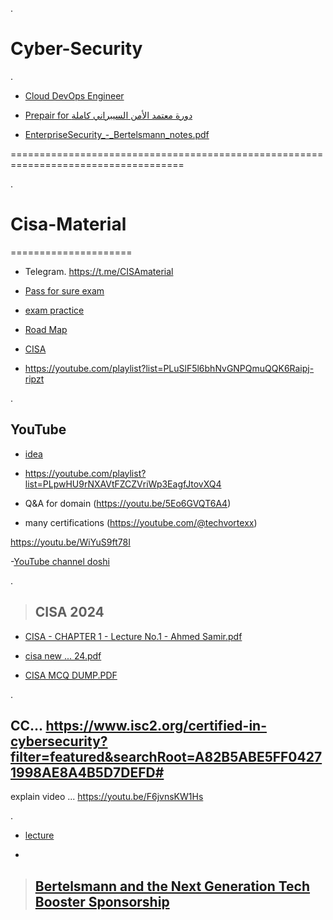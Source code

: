 .


# Cyber-Security


.

- [Cloud DevOps Engineer](https://www.udacity.com/enrollment/nd9991)
  

- [ Prepair for دورة معتمد الأمن السيبراني كاملة](https://www.youtube.com/watch?v=WiYuS9ft78I)


- [EnterpriseSecurity_-_Bertelsmann_notes.pdf](https://github.com/nancyalaswad90/Cyber-Security/files/14384128/EnterpriseSecurity_-_Bertelsmann_notes.pdf)


====================================================================================


.

# Cisa-Material

=====================


- Telegram. https://t.me/CISAmaterial

  
- [Pass for sure exam](https://www.linkedin.com/posts/ahmed-alsaket-974413197_%D8%A8%D8%A7%D8%B1%D9%83-%D8%A7%D9%84%D9%84%D9%87-%D8%AE%D9%8A%D8%B1%D8%A7-%D9%84%D9%85%D9%86-%D8%B1%D9%81%D8%B9%D9%87%D9%85-%D9%85%D8%AA%D9%86%D8%B3%D8%A7%D8%B4-%D8%AA%D8%B9%D9%85%D9%84-%D9%84%D8%A7%D9%8A%D9%83-activity-7104893490668408833-R986?utm_source=share&utm_medium=member_android)



- [exam practice](https://www.udemy.com/course/cisa-exam-practice-tests/)




- [Road Map](https://www.linkedin.com/posts/3lywafa_my-cisa-exam-experience-tips-for-aspiring-activity-7090650957314764800-won_?utm_source=share&utm_medium=member_android)




- [CISA](https://youtu.be/wDMHXmUoWRU)



- https://youtube.com/playlist?list=PLuSlF5l6bhNvGNPQmuQQK6Raipj-ripzt


.


## YouTube


- [idea](https://youtube.com/playlist?list=PLpwHU9rNXAVsG33LqlxnkKPI4JKBGNI08)
  

- https://youtube.com/playlist?list=PLpwHU9rNXAVtFZCZVriWp3EagfJtovXQ4
  

- Q&A for domain (https://youtu.be/5Eo6GVQT6A4)

  

- many certifications (https://youtube.com/@techvortexx)
  

https://youtu.be/WiYuS9ft78I



-[YouTube channel doshi](https://youtu.be/rbCJ3ceDuso)


.
> ## CISA 2024 

- [CISA - CHAPTER 1 - Lecture No.1 - Ahmed Samir.pdf](https://github.com/nancyalaswad90/Cyber-Security-Cisa/files/14661275/CISA.-.CHAPTER.1.-.Lecture.No.1.-.Ahmed.Samir.pdf)


- [cisa new ... 24.pdf](https://github.com/nancyalaswad90/Cyber-Security-Cisa/files/14661273/cisa.new.24.pdf)


-  [CISA MCQ DUMP.PDF](https://github.com/nancyalaswad90/Cyber-Security-Cisa/files/14661272/CISA.MCQ.DUMP.PDF)



.



## CC... https://www.isc2.org/certified-in-cybersecurity?filter=featured&searchRoot=A82B5ABE5FF04271998AE8A4B5D7DEFD#
explain video ...  https://youtu.be/F6jvnsKW1Hs


.

- [lecture](https://youtu.be/Jk79QJCxPkM)

- 

> ## [ Bertelsmann and the Next Generation Tech Booster Sponsorship](https://docs.google.com/presentation/d/1bzpPZWp111wwkFyOrPWcz5_21HBDTDjYW55oSRkuQc0/edit#slide=id.g26b287c9965_0_0)

